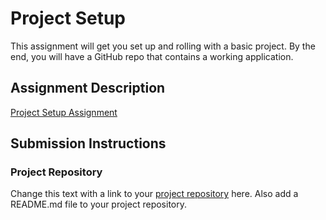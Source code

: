 # Project Setup
This assignment will get you set up and rolling with a basic project. By the end, you will have a GitHub repo that contains a working application.

## Assignment Description
[Project Setup Assignment](https://education.launchcode.org/liftoff/modules/assignments/project-setup)

## Submission Instructions

### Project Repository
Change this text with a link to your [project repository](https://github.com/launchKat/team-hyunsu-group-repo) here. Also add a README.md file to your project repository.